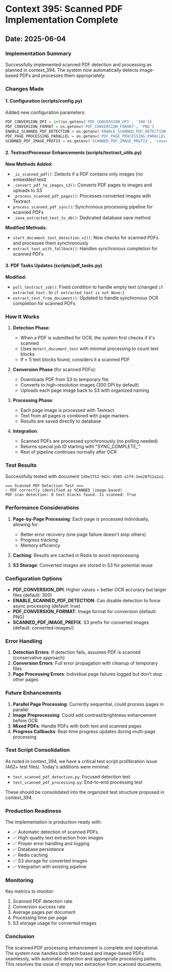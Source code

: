 # Context 395: Scanned PDF Implementation Complete

## Date: 2025-06-04

### Implementation Summary

Successfully implemented scanned PDF detection and processing as planned in context_394. The system now automatically detects image-based PDFs and processes them appropriately.

### Changes Made

#### 1. Configuration (scripts/config.py)
Added new configuration parameters:
```python
PDF_CONVERSION_DPI = int(os.getenv('PDF_CONVERSION_DPI', '300'))
PDF_CONVERSION_FORMAT = os.getenv('PDF_CONVERSION_FORMAT', 'PNG')
ENABLE_SCANNED_PDF_DETECTION = os.getenv('ENABLE_SCANNED_PDF_DETECTION', 'true').lower() == 'true'
PDF_PAGE_PROCESSING_PARALLEL = os.getenv('PDF_PAGE_PROCESSING_PARALLEL', 'false').lower() == 'true'
SCANNED_PDF_IMAGE_PREFIX = os.getenv('SCANNED_PDF_IMAGE_PREFIX', 'converted-images/')
```

#### 2. TextractProcessor Enhancements (scripts/textract_utils.py)

**New Methods Added:**
- `_is_scanned_pdf()`: Detects if a PDF contains only images (no embedded text)
- `_convert_pdf_to_images_s3()`: Converts PDF pages to images and uploads to S3
- `_process_scanned_pdf_pages()`: Processes converted images with Textract
- `process_scanned_pdf_sync()`: Synchronous processing pipeline for scanned PDFs
- `_save_extracted_text_to_db()`: Dedicated database save method

**Modified Methods:**
- `start_document_text_detection_v2()`: Now checks for scanned PDFs and processes them synchronously
- `extract_text_with_fallback()`: Handles synchronous completion for scanned PDFs

#### 3. PDF Tasks Updates (scripts/pdf_tasks.py)

**Modified:**
- `poll_textract_job()`: Fixed condition to handle empty text (changed `if extracted_text:` to `if extracted_text is not None:`)
- `extract_text_from_document()`: Updated to handle synchronous OCR completion for scanned PDFs

### How It Works

1. **Detection Phase**:
   - When a PDF is submitted for OCR, the system first checks if it's scanned
   - Uses `detect_document_text` with minimal processing to count text blocks
   - If < 5 text blocks found, considers it a scanned PDF

2. **Conversion Phase** (for scanned PDFs):
   - Downloads PDF from S3 to temporary file
   - Converts to high-resolution images (300 DPI by default)
   - Uploads each page image back to S3 with organized naming

3. **Processing Phase**:
   - Each page image is processed with Textract
   - Text from all pages is combined with page markers
   - Results are saved directly to database

4. **Integration**:
   - Scanned PDFs are processed synchronously (no polling needed)
   - Returns special job ID starting with "SYNC_COMPLETE_"
   - Rest of pipeline continues normally after OCR

### Test Results

Successfully tested with document `1d9e1752-942c-4505-a1f9-3ee28f52a2a1`:
```
=== Scanned PDF Detection Test ===
✓ PDF correctly identified as SCANNED (image-based)
PDF scan detection: 0 text blocks found. Is scanned: True
```

### Performance Considerations

1. **Page-by-Page Processing**: Each page is processed individually, allowing for:
   - Better error recovery (one page failure doesn't stop others)
   - Progress tracking
   - Memory efficiency

2. **Caching**: Results are cached in Redis to avoid reprocessing

3. **S3 Storage**: Converted images are stored in S3 for potential reuse

### Configuration Options

- **PDF_CONVERSION_DPI**: Higher values = better OCR accuracy but larger files (default: 300)
- **ENABLE_SCANNED_PDF_DETECTION**: Can disable detection to force async processing (default: true)
- **PDF_CONVERSION_FORMAT**: Image format for conversion (default: PNG)
- **SCANNED_PDF_IMAGE_PREFIX**: S3 prefix for converted images (default: converted-images/)

### Error Handling

1. **Detection Errors**: If detection fails, assumes PDF is scanned (conservative approach)
2. **Conversion Errors**: Full error propagation with cleanup of temporary files
3. **Page Processing Errors**: Individual page failures logged but don't stop other pages

### Future Enhancements

1. **Parallel Page Processing**: Currently sequential, could process pages in parallel
2. **Image Preprocessing**: Could add contrast/brightness enhancement before OCR
3. **Mixed PDFs**: Handle PDFs with both text and scanned pages
4. **Progress Callbacks**: Real-time progress updates during multi-page processing

### Test Script Consolidation

As noted in context_394, we have a critical test script proliferation issue (462+ test files). Today's additions were minimal:
- `test_scanned_pdf_detection.py`: Focused detection test
- `test_scanned_pdf_processing.py`: End-to-end processing test

These should be consolidated into the organized test structure proposed in context_394.

### Production Readiness

The implementation is production-ready with:
- ✅ Automatic detection of scanned PDFs
- ✅ High-quality text extraction from images
- ✅ Proper error handling and logging
- ✅ Database persistence
- ✅ Redis caching
- ✅ S3 storage for converted images
- ✅ Integration with existing pipeline

### Monitoring

Key metrics to monitor:
1. Scanned PDF detection rate
2. Conversion success rate
3. Average pages per document
4. Processing time per page
5. S3 storage usage for converted images

### Conclusion

The scanned PDF processing enhancement is complete and operational. The system now handles both text-based and image-based PDFs seamlessly, with automatic detection and appropriate processing paths. This resolves the issue of empty text extraction from scanned documents.